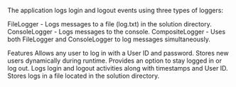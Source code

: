 The application logs login and logout events using three types of loggers:

FileLogger - Logs messages to a file (log.txt) in the solution directory.
ConsoleLogger - Logs messages to the console.
CompositeLogger - Uses both FileLogger and ConsoleLogger to log messages simultaneously.

Features
Allows any user to log in with a User ID and password.
Stores new users dynamically during runtime.
Provides an option to stay logged in or log out.
Logs login and logout activities along with timestamps and User ID.
Stores logs in a file located in the solution directory.
